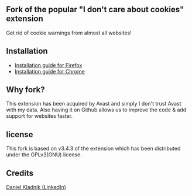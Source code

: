 ## Fork of the popular "I don't care about cookies" extension
Get rid of cookie warnings from almost all websites!

## Installation

- [Installation guide for Firefox](https://github.com/OhMyGuus/I-Dont-Care-About-Cookies/wiki/Firefox-installation-guide)
- [Installation guide for Chrome](https://github.com/OhMyGuus/I-Dont-Care-About-Cookies/wiki/Chrome-installation-guide)


##  Why fork?
This extension has been acquired by Avast and simply I don't trust Avast with my data.
Also having it on Github allows us to improve the code & add support for websites faster.

##  license
This fork is based on v3.4.3 of the extension which has been distributed under the GPLv3(GNU) license.



## Credits
[Daniel Kladnik (LinkedIn)](https://www.linkedin.com/in/dkladnik)
